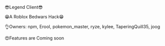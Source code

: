 😎Legend Client😎

😁A Roblox Bedwars Hack😁

👌Owners:
npm,
Erool,
pokemon_master,
ryze,
kylee,
TaperingQuill35,
joog

😍Features are Coming soon
